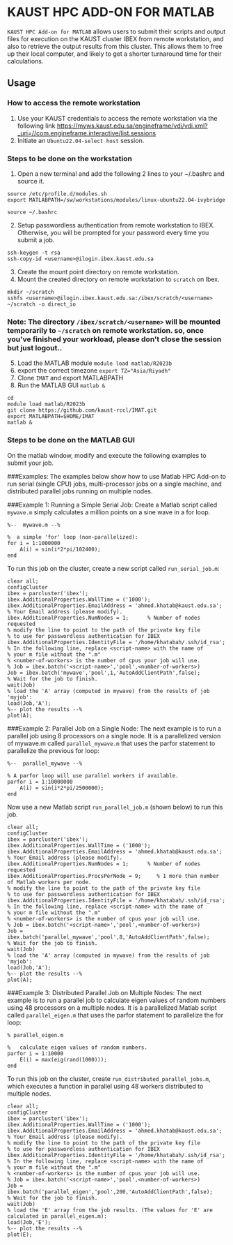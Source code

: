 # KAUST HPC ADD-ON FOR MATLAB

`KAUST HPC Add-on for MATLAB` allows users to submit their scripts and output files for execution
on the KAUST cluster IBEX from remote workstation, and also to retrieve the 
output results from this cluster. This allows them to free up their local computer,
and likely to get a shorter turnaround time for their calculations.


## Usage

### How to access the remote workstation
1. Use your KAUST credentials to access the remote workstation via the following link
https://myws.kaust.edu.sa/engineframe/vdi/vdi.xml?_uri=//com.engineframe.interactive/list.sessions
2. Initiate an `Ubuntu22.04-select host` session.

### Steps to be done on the workstation
1. Open a new terminal and add the following 2 lines to your ~/.bashrc and source it.
```
source /etc/profile.d/modules.sh
export MATLABPATH=/sw/workstations/modules/linux-ubuntu22.04-ivybridge

source ~/.bashrc
```

2. Setup passwordless authentication from remote workstation to IBEX. Otherwise, you will 
be prompted for your password every time you submit a job.
```
ssh-keygen -t rsa
ssh-copy-id <username>@ilogin.ibex.kaust.edu.sa
```

3. Create the mount point directory on remote workstation.
4. Mount the created directory on remote workstation to `scratch` on Ibex.
```
mkdir ~/scratch
sshfs <username>@ilogin.ibex.kaust.edu.sa:/ibex/scratch/<username> ~/scratch -o direct_io
```
### Note: The directory `/ibex/scratch/<username>` will be mounted temporarily to `~/scratch` on remote workstation. so, once you've finished your workload, please don't close the session but just logout..

5. Load the MATLAB module
  `module load matlab/R2023b`
6. export the correct timezone `export TZ="Asia/Riyadh"`
7. Clone `IMAT` and export MATLABPATH
8. Run the MATLAB GUI `matlab &`
```
cd
module load matlab/R2023b
git clone https://github.com/kaust-rccl/IMAT.git
export MATLABPATH=$HOME/IMAT
matlab &
```

### Steps to be done on the MATLAB GUI
On the matlab window, modify and execute the following examples to submit your job.

###Examples:
The examples below show how to use Matlab HPC Add-on to run serial (single CPU) jobs, multi-processor jobs on a single machine, and distributed parallel jobs running on multiple nodes.

###Example 1: Running a Simple Serial Job:
Create a Matlab script called `mywave.m` simply calculates a million points on a sine wave in a for loop.

```
%--  mywave.m --%

%  a simple 'for' loop (non-parallelized):
for i = 1:1000000
    A(i) = sin(i*2*pi/102400);
end
```
To run this job on the cluster, create a new script called `run_serial_job.m`:
```
clear all;
configCluster
ibex = parcluster('ibex');
ibex.AdditionalProperties.WallTime = ('1000');
ibex.AdditionalProperties.EmailAddress = 'ahmed.khatab@kaust.edu.sa';  % Your Email address (please modify).
ibex.AdditionalProperties.NumNodes = 1;      % Number of nodes requested 
% modify the line to point to the path of the private key file 
% to use for passwordless authentication for IBEX
ibex.AdditionalProperties.IdentityFile = '/home/khatabah/.ssh/id_rsa';
% In the following line, replace <script-name> with the name of 
% your m file without the ".m"
% <number-of-workers> is the number of cpus your job will use.
% Job = ibex.batch('<script-name>','pool',<number-of-workers>)
Job = ibex.batch('mywave','pool',1,'AutoAddClientPath',false);
% Wait for the job to finish.
wait(Job)
% load the 'A' array (computed in mywave) from the results of job 'myjob':
load(Job,'A');
%-- plot the results --%
plot(A);
```

###Example 2: Parallel Job on a Single Node:
The next example is to run a parallel job using 8 processors on a single node.  It is a parallelized version of mywave.m called `parallel_mywave.m` that uses the parfor statement to parallelize the previous for loop:

```
%--  parallel_mywave --%

% A parfor loop will use parallel workers if available.
parfor i = 1:10000000
    A(i) = sin(i*2*pi/2500000);
end
```
Now use a new Matlab script `run_parallel_job.m` (shown below) to run this job.
```
clear all;
configCluster
ibex = parcluster('ibex');
ibex.AdditionalProperties.WallTime = ('1000');
ibex.AdditionalProperties.EmailAddress = 'ahmed.khatab@kaust.edu.sa';  % Your Email address (please modify).
ibex.AdditionalProperties.NumNodes = 1;      % Number of nodes requested 
ibex.AdditionalProperties.ProcsPerNode = 9;     % 1 more than number of Matlab workers per node.
% modify the line to point to the path of the private key file 
% to use for passwordless authentication for IBEX
ibex.AdditionalProperties.IdentityFile = '/home/khatabah/.ssh/id_rsa';
% In the following line, replace <script-name> with the name of 
% your m file without the ".m"
% <number-of-workers> is the number of cpus your job will use.
% Job = ibex.batch('<script-name>','pool',<number-of-workers>)
Job = ibex.batch('parallel_mywave','pool',8,'AutoAddClientPath',false);
% Wait for the job to finish.
wait(Job)
% load the 'A' array (computed in mywave) from the results of job 'myjob':
load(Job,'A');
%-- plot the results --%
plot(A);
```

###Example 3: Distributed Parallel Job on Multiple Nodes:
The next example is to run a parallel job to calculate eigen values of random numbers using 48 processors on a multiple nodes.  It is a parallelized Matlab script called `parallel_eigen.m` that uses the parfor statement to parallelize the for loop:

```
% parallel_eigen.m

%   calculate eigen values of random numbers.
parfor i = 1:10000
    E(i) = max(eig(rand(1000)));
end
```
To run this job on the cluster, create `run_distributed_parallel_jobs.m`, which executes a function in parallel using 48 workers distributed to multiple nodes.
```
clear all;
configCluster
ibex = parcluster('ibex');
ibex.AdditionalProperties.WallTime = ('1000');
ibex.AdditionalProperties.EmailAddress = 'ahmed.khatab@kaust.edu.sa';  % Your Email address (please modify).
% modify the line to point to the path of the private key file 
% to use for passwordless authentication for IBEX
ibex.AdditionalProperties.IdentityFile = '/home/khatabah/.ssh/id_rsa';
% In the following line, replace <script-name> with the name of 
% your m file without the ".m"
% <number-of-workers> is the number of cpus your job will use.
% Job = ibex.batch('<script-name>','pool',<number-of-workers>)
Job = ibex.batch('parallel_eigen','pool',200,'AutoAddClientPath',false);
% Wait for the job to finish.  
wait(Job)
% load the 'E' array from the job results. (The values for 'E' are calculated in parallel_eigen.m):
load(Job,'E');
%-- plot the results --%
plot(E);
```

